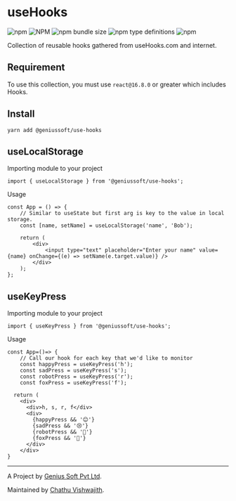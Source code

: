 # useHooks

![npm](https://img.shields.io/npm/dm/@geniussoft/use-hooks?style=flat-square)
![NPM](https://img.shields.io/npm/l/@geniussoft/use-hooks?style=flat-square)
![npm bundle size](https://img.shields.io/bundlephobia/min/@geniussoft/use-hooks?style=flat-square)
![npm type definitions](https://img.shields.io/npm/types/@geniussoft/use-hooks?style=flat-square)
![npm](https://img.shields.io/npm/v/@geniussoft/use-hooks?style=flat-square)

Collection of reusable hooks gathered from useHooks.com and internet.

## Requirement

To use this collection, you must use `react@16.8.0` or greater which includes Hooks.

## Install

```
yarn add @geniussoft/use-hooks
```

## useLocalStorage

Importing module to your project

```es6
import { useLocalStorage } from '@geniussoft/use-hooks';
```

Usage

```es6
const App = () => {
    // Similar to useState but first arg is key to the value in local storage.
    const [name, setName] = useLocalStorage('name', 'Bob');

    return (
        <div>
            <input type="text" placeholder="Enter your name" value={name} onChange={(e) => setName(e.target.value)} />
        </div>
    );
};
```

## useKeyPress

Importing module to your project

```es6
import { useKeyPress } from '@geniussoft/use-hooks';
```

Usage

```es6
const App=()=> {
    // Call our hook for each key that we'd like to monitor
    const happyPress = useKeyPress('h');
    const sadPress = useKeyPress('s');
    const robotPress = useKeyPress('r');
    const foxPress = useKeyPress('f');

  return (
    <div>
      <div>h, s, r, f</div>
      <div>
        {happyPress && '😊'}
        {sadPress && '😢'}
        {robotPress && '🤖'}
        {foxPress && '🦊'}
      </div>
    </div>
}

```

---

A Project by [Genius Soft Pvt Ltd](http://www.officialgenius.com/).

Maintained by [Chathu Vishwajith](https://github.com/iamchathu).
